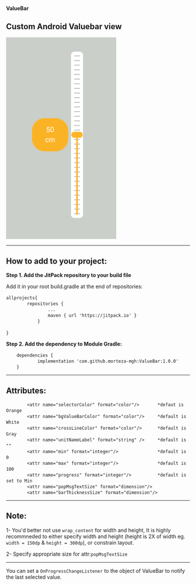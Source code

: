#### ValueBar

Custom Android Valuebar view
------

![alt text](https://github.com/morteza-mgh/assets/raw/main/RangeBar-screen.png)





-------
## How to add to your project:
**Step 1. Add the JitPack repository to your build file**


Add it in your root build.gradle at the end of repositories:

```
allprojects{
		repositories {
				...
				maven { url 'https://jitpack.io' }
			}

}
```
 

**Step 2. Add the dependency to Module Gradle:**
	
```
	dependencies {
	        implementation 'com.github.morteza-mgh:ValueBar:1.0.0'
	}
```

------
## Attributes:

```
        <attr name="selectorColor" format="color"/>       *defaut is Orange
        <attr name="bgValueBarColor" format="color"/>     *default is White
        <attr name="crossLineColor" format="color"/>      *default is Gray
        <attr name="unitNameLabel" format="string" />     *default is ""
        <attr name="min" format="integer"/>               *default is 0
        <attr name="max" format="integer"/>               *default is 100
        <attr name="progress" format="integer"/>          *default is set to Min
        <attr name="popMsgTextSize" format="dimension"/>
        <attr name="barThicknessSize" format="dimension"/>
```
------
## Note:
1- You'd better not use `wrap_content` for width and height, It is highly recommneded to either specify width and height (height is 2X of width eg. `width = 150dp` & `height = 300dp`),
 or constrain layout.

2- Specify appropriate size for attr:`popMsgTextSize`

------
You can set a `OnProgressChangeListener` to the object of ValueBar to notify the last selected value.
